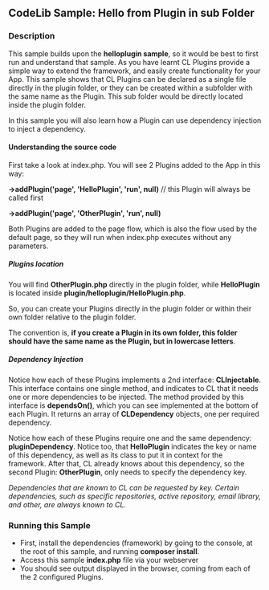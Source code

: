 ## CodeLib Sample: Hello from Plugin in sub Folder

### Description

This sample builds upon the **helloplugin sample**, so it would be best to first run and understand that sample.
As you have learnt CL Plugins provide a simple way to extend the framework, and easily create functionality for your App. 
This sample shows that CL Plugins can be declared as a single file directly in the plugin folder, or they can be created 
within a subfolder with the same name as the Plugin. This sub folder would be directly located inside the plugin folder.

In this sample you will also learn how a Plugin can use dependency injection to inject a dependency. 

#### Understanding the source code

First take a look at index.php. You will see 2 Plugins added to the App in this way:

**->addPlugin('page', 'HelloPlugin', 'run', null)** // this Plugin will always be called first

**->addPlugin('page', 'OtherPlugin', 'run', null)**

Both Plugins are added to the page flow, which is also the flow used by the default page, so they will run when index.php 
executes without any parameters.

##### Plugins location

You will find **OtherPlugin.php** directly in the plugin folder, while **HelloPlugin** is located inside 
**plugin/helloplugin/HelloPlugin.php**.

So, you can create your Plugins directly in the plugin folder or within their own folder relative to the plugin folder.

The convention is, **if you create a Plugin in its own folder, this folder should have the same name as the Plugin, but 
in lowercase letters**.

##### Dependency Injection

Notice how each of these Plugins implements a 2nd interface: **CLInjectable**. This interface contains one single method, and 
indicates to CL that it needs one or more dependencies to be injected.
The method provided by this interface is **dependsOn()**, which you can see implemented at the bottom of each Plugin.
It returns an array of **CLDependency** objects, one per required dependency.

Notice how each of these Plugins require one and the same dependency: **pluginDependency**. 
Notice too, that **HelloPlugin** indicates the key or name of this dependency, as well as its class to put it in context for 
the framework.
After that, CL already knows about this dependency, so the second Plugin: **OtherPlugin**, only needs to specify the dependency key.

_Dependencies that are known to CL can be requested by key. Certain dependencies, such as specific repositories, active 
repository, email library, and other, are always known to CL._


### Running this Sample

- First, install the dependencies (framework) by going to the console, at the root of
  this sample, and running **composer install**.
- Access this sample **index.php** file via your webserver
- You should see output displayed in the browser, coming from each of the 2 configured Plugins.


